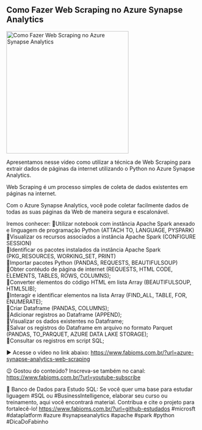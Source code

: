 ## Como Fazer Web Scraping no Azure Synapse Analytics

<img src="https://fabioms.com.br//uploads/youtube/Slide74.png" alt="Como Fazer Web Scraping no Azure Synapse Analytics" title="Azure Synapse Analytics" width="320"/>

Apresentamos nesse video como utilizar a técnica de Web Scraping para extrair dados de páginas da internet utilizando o Python no Azure Synapse Analytics.

Web Scraping é um processo simples de coleta de dados existentes em páginas na internet. 

Com o Azure Synapse Analytics, você pode coletar facilmente dados de todas as suas páginas da Web de maneira segura e escalonável. 

Iremos conhecer:
🔹Utilizar notebook com instância Apache Spark anexado e linguagem de programação Python (ATTACH TO, LANGUAGE, PYSPARK)  
🔹Visualizar os recursos associados a instância Apache Spark (CONFIGURE SESSION)  
🔹Identificar os pacotes instalados da instância Apache Spark (PKG_RESOURCES, WORKING_SET, PRINT)  
🔹Importar pacotes Python (PANDAS, REQUESTS, BEAUTIFULSOUP)  
🔹Obter contéudo de página de internet (REQUESTS, HTML CODE, ELEMENTS, TABLES, ROWS, COLUMNS);  
🔹Converter elementos do código HTML em lista Array (BEAUTIFULSOUP, HTML5LIB);  
🔹Interagir e identificar elementos na lista Array (FIND_ALL, TABLE, FOR, ENUMERATE);  
🔹Criar Dataframe (PANDAS, COLUMNS);  
🔹Adicionar registros ao Dataframe (APPEND);  
🔹Visualizar os dados existentes no Dataframe;  
🔹Salvar os registros do Dataframe em arquivo no formato Parquet (PANDAS, TO_PARQUET, AZURE DATA LAKE STORAGE);  
🔹Consultar os registros em script SQL;  

▶️ Acesse o vídeo no link abaixo:
https://www.fabioms.com.br/?url=azure-synapse-analytics-web-scraping

😉 Gostou do conteúdo? Inscreva-se também no canal:
https://www.fabioms.com.br/?url=youtube-subscribe

🎁 Banco de Dados para Estudo SQL:
Se você quer uma base para estudar liguagem #SQL ou #BusinessIntelligence, elaborar seu curso ou treinamento, aqui você encontrará material. 
Contribua e cite o projeto para fortalecê-lo!
https://www.fabioms.com.br/?url=github-estudados
#microsft #dataplatform #azure #synapseanalytics #apache #spark  #python #DicaDoFabinho